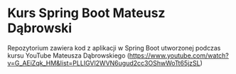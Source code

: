 # Kurs Spring Boot Mateusz Dąbrowski
Repozytorium zawiera kod z aplikacji w Spring Boot utworzonej podczas kursu YouTube Mateusza Dąbrowskiego (https://www.youtube.com/watch?v=G_AEiZqk_HM&list=PLLIGVl2WVN6ugud2cc3OShwWoTt65jzSL)
